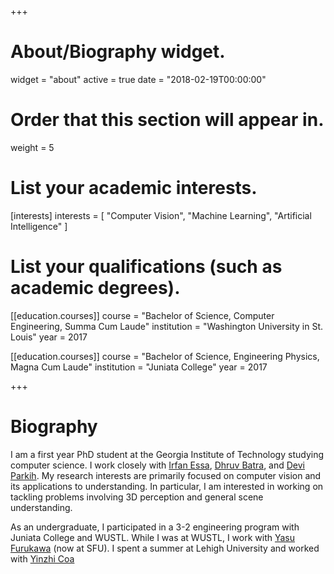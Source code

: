 +++
# About/Biography widget.
widget = "about"
active = true
date = "2018-02-19T00:00:00"

# Order that this section will appear in.
weight = 5

# List your academic interests.
[interests]
  interests = [
    "Computer Vision",
    "Machine Learning",
    "Artificial Intelligence"
  ]

# List your qualifications (such as academic degrees).

[[education.courses]]
  course = "Bachelor of Science, Computer Engineering, Summa Cum Laude"
  institution = "Washington University in St. Louis"
  year = 2017

[[education.courses]]
  course = "Bachelor of Science, Engineering Physics, Magna Cum Laude"
  institution = "Juniata College"
  year = 2017

+++

# Biography

I am a first year PhD student at the Georgia Institute of Technology studying computer science. I work closely with
[Irfan Essa](http://prof.irfanessa.com), [Dhruv Batra](https://www.cc.gatech.edu/~dbatra/), and
[Devi Parkih](https://www.cc.gatech.edu/~parikh/).  My research interests are
primarily focused on computer vision and its applications to understanding.  In particular, I am interested in working on
tackling problems involving 3D perception and general scene understanding.

As an undergraduate, I participated in a 3-2 engineering program with Juniata College and WUSTL.  While I was at WUSTL, I
work with [Yasu Furukawa](http://www.cs.sfu.ca/~furukawa/) (now at SFU).  I spent a summer at Lehigh University and
worked with [Yinzhi Coa](http://www.yinzhicao.org)

